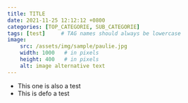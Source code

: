 ```yaml
---
title: TITLE
date: 2021-11-25 12:12:12 +0800
categories: [TOP_CATEGORIE, SUB_CATEGORIE]
tags: [test]     # TAG names should always be lowercase
image: 
    src: /assets/img/sample/paulie.jpg
    width: 1000   # in pixels
    height: 400   # in pixels
    alt: image alternative text
---
```


* This one is also a test
* This is defo a test